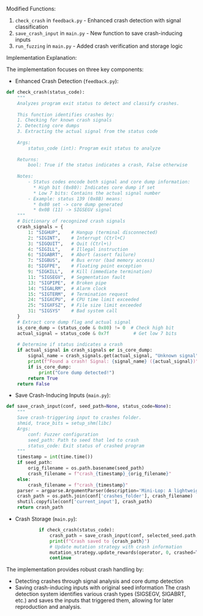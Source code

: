 Modified Functions:

1. `check_crash` in `feedback.py` - Enhanced crash detection with signal classification
2. `save_crash_input` in `main.py` - New function to save crash-inducing inputs
3. `run_fuzzing` in `main.py` - Added crash verification and storage logic

Implementation Explanation:

The implementation focuses on three key components:

- Enhanced Crash Detection (`feedback.py`):

```python
def check_crash(status_code):
    """
    Analyzes program exit status to detect and classify crashes.
    
    This function identifies crashes by:
    1. Checking for known crash signals
    2. Detecting core dumps
    3. Extracting the actual signal from the status code
    
    Args:
        status_code (int): Program exit status to analyze
        
    Returns:
        bool: True if the status indicates a crash, False otherwise
        
    Notes:
        - Status codes encode both signal and core dump information:
          * High bit (0x80): Indicates core dump if set
          * Low 7 bits: Contains the actual signal number
        - Example: status 139 (0x8B) means:
          * 0x80 set -> core dump generated
          * 0x0B (11) -> SIGSEGV signal
    """
    # Dictionary of recognized crash signals
    crash_signals = {
        1: "SIGHUP",    # Hangup (terminal disconnected)
        2: "SIGINT",    # Interrupt (Ctrl+C)
        3: "SIGQUIT",   # Quit (Ctrl+\)
        4: "SIGILL",    # Illegal instruction
        6: "SIGABRT",   # Abort (assert failure)
        7: "SIGBUS",    # Bus error (bad memory access)
        8: "SIGFPE",    # Floating point exception
        9: "SIGKILL",   # Kill (immediate termination)
        11: "SIGSEGV",  # Segmentation fault
        13: "SIGPIPE",  # Broken pipe
        14: "SIGALRM",  # Alarm clock
        15: "SIGTERM",  # Termination request
        24: "SIGXCPU",  # CPU time limit exceeded
        25: "SIGXFSZ",  # File size limit exceeded
        31: "SIGSYS"    # Bad system call
    }
    # Extract core dump flag and actual signal
    is_core_dump = (status_code & 0x80) != 0  # Check high bit
    actual_signal = status_code & 0x7f         # Get low 7 bits
    
    # Determine if status indicates a crash
    if actual_signal in crash_signals or is_core_dump:
        signal_name = crash_signals.get(actual_signal, "Unknown signal")
        print(f"Found a crash! Signal: {signal_name} ({actual_signal})")
        if is_core_dump:
            print("Core dump detected!")
        return True
    return False
```

- Save Crash-Inducing Inputs (`main.py`):

```python
def save_crash_input(conf, seed_path=None, status_code=None):
    """
    Save crash-triggering input to crashes folder.
    shmid, trace_bits = setup_shm(libc)
    Args:
        conf: Fuzzer configuration
        seed_path: Path to seed that led to crash
        status_code: Exit status of crashed program
    """
    timestamp = int(time.time())
    if seed_path:
        orig_filename = os.path.basename(seed_path)
        crash_filename = f"crash_{timestamp}_{orig_filename}"
    else:
        crash_filename = f"crash_{timestamp}"
    parser = argparse.ArgumentParser(description='Mini-Lop: A lightweight grey-box fuzzer')
    crash_path = os.path.join(conf['crashes_folder'], crash_filename)
    shutil.copyfile(conf['current_input'], crash_path)
    return crash_path
```

- Crash Storage (`main.py`):

```python
            if check_crash(status_code):
                crash_path = save_crash_input(conf, selected_seed.path, status_code)
                print(f"Crash saved to {crash_path}")
                # Update mutation strategy with crash information
                mutation_strategy.update_rewards(operator, 0, crashed=True)
                continue
```

The implementation provides robust crash handling by:

- Detecting crashes through signal analysis and core dump detection
- Saving crash-inducing inputs with original seed information
The crash detection system identifies various crash types (SIGSEGV, SIGABRT, etc.) and saves the inputs that triggered them, allowing for later reproduction and analysis.

